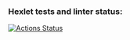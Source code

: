 ### Hexlet tests and linter status:
[![Actions Status](https://github.com/ankechkina/frontend-project-11/actions/workflows/hexlet-check.yml/badge.svg)](https://github.com/ankechkina/frontend-project-11/actions)